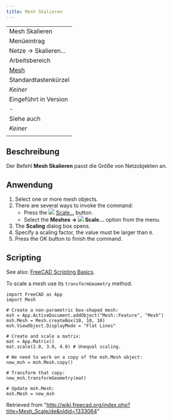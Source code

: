 ```yaml
---
title: Mesh Skalieren
---
```


|                                                |
| ---------------------------------------------- |
| Mesh Skalieren                                 |
| Menüeintrag                                    |
| Netze → Skalieren...                           |
| Arbeitsbereich                                 |
| [Mesh](/Mesh_Workbench/de "Mesh Workbench/de") |
| Standardtastenkürzel                           |
| _Keiner_                                       |
| Eingeführt in Version                          |
| -                                              |
| Siehe auch                                     |
| _Keiner_                                       |
|                                                |

## Beschreibung

Der Befehl **Mesh Skalieren** passt die Größe von Netzobjekten an.

## Anwendung

1. Select one or more mesh objects.
2. There are several ways to invoke the command:
   - Press the ![](/images/Mesh_Scale.svg) [Scale...](/Mesh_Scale "Mesh Scale") button.
   - Select the **Meshes → ![](/images/Mesh_Scale.svg) Scale...** option from the menu.
3. The **Scaling** dialog box opens.
4. Specify a scaling factor, the value must be larger than `0`.
5. Press the OK button to finish the command.

## Scripting

See also: [FreeCAD Scripting Basics](/FreeCAD_Scripting_Basics "FreeCAD Scripting Basics").

To scale a mesh use its `transformGeometry` method.

```
import FreeCAD as App
import Mesh

# Create a non-parametric box-shaped mesh:
msh = App.ActiveDocument.addObject("Mesh::Feature", "Mesh")
msh.Mesh = Mesh.createBox(10, 10, 10)
msh.ViewObject.DisplayMode = "Flat Lines"

# Create and scale a matrix:
mat = App.Matrix()
mat.scale(2.0, 3.0, 4.0) # Unequal scaling.

# We need to work on a copy of the msh.Mesh object:
new_msh = msh.Mesh.copy()

# Transform that copy:
new_msh.transformGeometry(mat)

# Update msh.Mesh:
msh.Mesh = new_msh

```

Retrieved from "<http://wiki.freecad.org/index.php?title=Mesh_Scale/de&oldid=1333064>"
